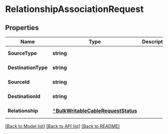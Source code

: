 # RelationshipAssociationRequest

## Properties
Name | Type | Description | Notes
------------ | ------------- | ------------- | -------------
**SourceType** | **string** |  | [default to null]
**DestinationType** | **string** |  | [default to null]
**SourceId** | **string** |  | [default to null]
**DestinationId** | **string** |  | [default to null]
**Relationship** | [***BulkWritableCableRequestStatus**](BulkWritableCableRequest_status.md) |  | [default to null]

[[Back to Model list]](../README.md#documentation-for-models) [[Back to API list]](../README.md#documentation-for-api-endpoints) [[Back to README]](../README.md)

